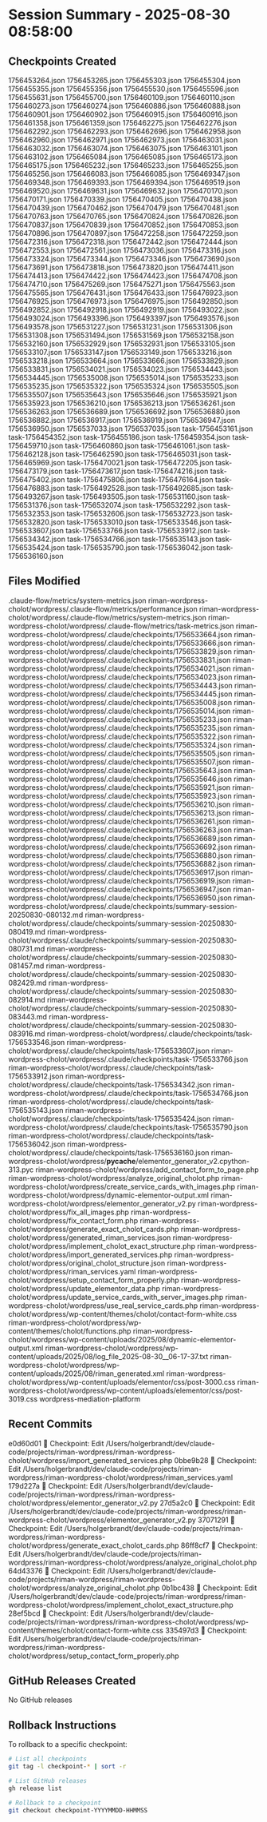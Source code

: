 # Session Summary - 2025-08-30 08:58:00

## Checkpoints Created
1756453264.json
1756453265.json
1756455303.json
1756455304.json
1756455355.json
1756455356.json
1756455530.json
1756455596.json
1756455631.json
1756455700.json
1756460109.json
1756460110.json
1756460273.json
1756460274.json
1756460886.json
1756460888.json
1756460901.json
1756460902.json
1756460915.json
1756460916.json
1756461358.json
1756461359.json
1756462275.json
1756462276.json
1756462292.json
1756462293.json
1756462696.json
1756462958.json
1756462960.json
1756462971.json
1756462973.json
1756463031.json
1756463032.json
1756463074.json
1756463075.json
1756463101.json
1756463102.json
1756465084.json
1756465085.json
1756465173.json
1756465175.json
1756465232.json
1756465233.json
1756465255.json
1756465256.json
1756466083.json
1756466085.json
1756469347.json
1756469348.json
1756469393.json
1756469394.json
1756469519.json
1756469520.json
1756469631.json
1756469632.json
1756470170.json
1756470171.json
1756470339.json
1756470405.json
1756470438.json
1756470439.json
1756470462.json
1756470479.json
1756470481.json
1756470763.json
1756470765.json
1756470824.json
1756470826.json
1756470837.json
1756470839.json
1756470852.json
1756470853.json
1756470896.json
1756470897.json
1756472258.json
1756472259.json
1756472316.json
1756472318.json
1756472442.json
1756472444.json
1756472553.json
1756472561.json
1756473036.json
1756473316.json
1756473324.json
1756473344.json
1756473346.json
1756473690.json
1756473691.json
1756473818.json
1756473820.json
1756474411.json
1756474413.json
1756474422.json
1756474423.json
1756474708.json
1756474710.json
1756475269.json
1756475271.json
1756475563.json
1756475565.json
1756476431.json
1756476433.json
1756476923.json
1756476925.json
1756476973.json
1756476975.json
1756492850.json
1756492852.json
1756492918.json
1756492919.json
1756493022.json
1756493024.json
1756493396.json
1756493397.json
1756493576.json
1756493578.json
1756531227.json
1756531231.json
1756531306.json
1756531308.json
1756531494.json
1756531569.json
1756532158.json
1756532160.json
1756532929.json
1756532931.json
1756533105.json
1756533107.json
1756533147.json
1756533149.json
1756533216.json
1756533218.json
1756533664.json
1756533666.json
1756533829.json
1756533831.json
1756534021.json
1756534023.json
1756534443.json
1756534445.json
1756535008.json
1756535014.json
1756535233.json
1756535235.json
1756535322.json
1756535324.json
1756535505.json
1756535507.json
1756535643.json
1756535646.json
1756535921.json
1756535923.json
1756536210.json
1756536213.json
1756536261.json
1756536263.json
1756536689.json
1756536692.json
1756536880.json
1756536882.json
1756536917.json
1756536919.json
1756536947.json
1756536950.json
1756537033.json
1756537035.json
task-1756453161.json
task-1756454352.json
task-1756455186.json
task-1756459354.json
task-1756459710.json
task-1756460860.json
task-1756461061.json
task-1756462128.json
task-1756462590.json
task-1756465031.json
task-1756465969.json
task-1756470021.json
task-1756472205.json
task-1756473179.json
task-1756473617.json
task-1756474216.json
task-1756475402.json
task-1756475806.json
task-1756476164.json
task-1756476883.json
task-1756492528.json
task-1756492685.json
task-1756493267.json
task-1756493505.json
task-1756531160.json
task-1756531376.json
task-1756532074.json
task-1756532292.json
task-1756532353.json
task-1756532606.json
task-1756532723.json
task-1756532820.json
task-1756533010.json
task-1756533546.json
task-1756533607.json
task-1756533766.json
task-1756533912.json
task-1756534342.json
task-1756534766.json
task-1756535143.json
task-1756535424.json
task-1756535790.json
task-1756536042.json
task-1756536160.json

## Files Modified
.claude-flow/metrics/system-metrics.json
riman-wordpress-cholot/wordpress/.claude-flow/metrics/performance.json
riman-wordpress-cholot/wordpress/.claude-flow/metrics/system-metrics.json
riman-wordpress-cholot/wordpress/.claude-flow/metrics/task-metrics.json
riman-wordpress-cholot/wordpress/.claude/checkpoints/1756533664.json
riman-wordpress-cholot/wordpress/.claude/checkpoints/1756533666.json
riman-wordpress-cholot/wordpress/.claude/checkpoints/1756533829.json
riman-wordpress-cholot/wordpress/.claude/checkpoints/1756533831.json
riman-wordpress-cholot/wordpress/.claude/checkpoints/1756534021.json
riman-wordpress-cholot/wordpress/.claude/checkpoints/1756534023.json
riman-wordpress-cholot/wordpress/.claude/checkpoints/1756534443.json
riman-wordpress-cholot/wordpress/.claude/checkpoints/1756534445.json
riman-wordpress-cholot/wordpress/.claude/checkpoints/1756535008.json
riman-wordpress-cholot/wordpress/.claude/checkpoints/1756535014.json
riman-wordpress-cholot/wordpress/.claude/checkpoints/1756535233.json
riman-wordpress-cholot/wordpress/.claude/checkpoints/1756535235.json
riman-wordpress-cholot/wordpress/.claude/checkpoints/1756535322.json
riman-wordpress-cholot/wordpress/.claude/checkpoints/1756535324.json
riman-wordpress-cholot/wordpress/.claude/checkpoints/1756535505.json
riman-wordpress-cholot/wordpress/.claude/checkpoints/1756535507.json
riman-wordpress-cholot/wordpress/.claude/checkpoints/1756535643.json
riman-wordpress-cholot/wordpress/.claude/checkpoints/1756535646.json
riman-wordpress-cholot/wordpress/.claude/checkpoints/1756535921.json
riman-wordpress-cholot/wordpress/.claude/checkpoints/1756535923.json
riman-wordpress-cholot/wordpress/.claude/checkpoints/1756536210.json
riman-wordpress-cholot/wordpress/.claude/checkpoints/1756536213.json
riman-wordpress-cholot/wordpress/.claude/checkpoints/1756536261.json
riman-wordpress-cholot/wordpress/.claude/checkpoints/1756536263.json
riman-wordpress-cholot/wordpress/.claude/checkpoints/1756536689.json
riman-wordpress-cholot/wordpress/.claude/checkpoints/1756536692.json
riman-wordpress-cholot/wordpress/.claude/checkpoints/1756536880.json
riman-wordpress-cholot/wordpress/.claude/checkpoints/1756536882.json
riman-wordpress-cholot/wordpress/.claude/checkpoints/1756536917.json
riman-wordpress-cholot/wordpress/.claude/checkpoints/1756536919.json
riman-wordpress-cholot/wordpress/.claude/checkpoints/1756536947.json
riman-wordpress-cholot/wordpress/.claude/checkpoints/1756536950.json
riman-wordpress-cholot/wordpress/.claude/checkpoints/summary-session-20250830-080132.md
riman-wordpress-cholot/wordpress/.claude/checkpoints/summary-session-20250830-080419.md
riman-wordpress-cholot/wordpress/.claude/checkpoints/summary-session-20250830-080731.md
riman-wordpress-cholot/wordpress/.claude/checkpoints/summary-session-20250830-081457.md
riman-wordpress-cholot/wordpress/.claude/checkpoints/summary-session-20250830-082429.md
riman-wordpress-cholot/wordpress/.claude/checkpoints/summary-session-20250830-082914.md
riman-wordpress-cholot/wordpress/.claude/checkpoints/summary-session-20250830-083443.md
riman-wordpress-cholot/wordpress/.claude/checkpoints/summary-session-20250830-083916.md
riman-wordpress-cholot/wordpress/.claude/checkpoints/task-1756533546.json
riman-wordpress-cholot/wordpress/.claude/checkpoints/task-1756533607.json
riman-wordpress-cholot/wordpress/.claude/checkpoints/task-1756533766.json
riman-wordpress-cholot/wordpress/.claude/checkpoints/task-1756533912.json
riman-wordpress-cholot/wordpress/.claude/checkpoints/task-1756534342.json
riman-wordpress-cholot/wordpress/.claude/checkpoints/task-1756534766.json
riman-wordpress-cholot/wordpress/.claude/checkpoints/task-1756535143.json
riman-wordpress-cholot/wordpress/.claude/checkpoints/task-1756535424.json
riman-wordpress-cholot/wordpress/.claude/checkpoints/task-1756535790.json
riman-wordpress-cholot/wordpress/.claude/checkpoints/task-1756536042.json
riman-wordpress-cholot/wordpress/.claude/checkpoints/task-1756536160.json
riman-wordpress-cholot/wordpress/__pycache__/elementor_generator_v2.cpython-313.pyc
riman-wordpress-cholot/wordpress/add_contact_form_to_page.php
riman-wordpress-cholot/wordpress/analyze_original_cholot.php
riman-wordpress-cholot/wordpress/create_service_cards_with_images.php
riman-wordpress-cholot/wordpress/dynamic-elementor-output.xml
riman-wordpress-cholot/wordpress/elementor_generator_v2.py
riman-wordpress-cholot/wordpress/fix_all_images.php
riman-wordpress-cholot/wordpress/fix_contact_form.php
riman-wordpress-cholot/wordpress/generate_exact_cholot_cards.php
riman-wordpress-cholot/wordpress/generated_riman_services.json
riman-wordpress-cholot/wordpress/implement_cholot_exact_structure.php
riman-wordpress-cholot/wordpress/import_generated_services.php
riman-wordpress-cholot/wordpress/original_cholot_structure.json
riman-wordpress-cholot/wordpress/riman_services.yaml
riman-wordpress-cholot/wordpress/setup_contact_form_properly.php
riman-wordpress-cholot/wordpress/update_elementor_data.php
riman-wordpress-cholot/wordpress/update_service_cards_with_server_images.php
riman-wordpress-cholot/wordpress/use_real_service_cards.php
riman-wordpress-cholot/wordpress/wp-content/themes/cholot/contact-form-white.css
riman-wordpress-cholot/wordpress/wp-content/themes/cholot/functions.php
riman-wordpress-cholot/wordpress/wp-content/uploads/2025/08/dynamic-elementor-output.xml
riman-wordpress-cholot/wordpress/wp-content/uploads/2025/08/log_file_2025-08-30__06-17-37.txt
riman-wordpress-cholot/wordpress/wp-content/uploads/2025/08/riman_generated.xml
riman-wordpress-cholot/wordpress/wp-content/uploads/elementor/css/post-3000.css
riman-wordpress-cholot/wordpress/wp-content/uploads/elementor/css/post-3019.css
wordpress-mediation-platform

## Recent Commits
e0d60d01 🔖 Checkpoint: Edit /Users/holgerbrandt/dev/claude-code/projects/riman-wordpress/riman-wordpress-cholot/wordpress/import_generated_services.php
0bbe9b28 🔖 Checkpoint: Edit /Users/holgerbrandt/dev/claude-code/projects/riman-wordpress/riman-wordpress-cholot/wordpress/riman_services.yaml
179d227a 🔖 Checkpoint: Edit /Users/holgerbrandt/dev/claude-code/projects/riman-wordpress/riman-wordpress-cholot/wordpress/elementor_generator_v2.py
27d5a2c0 🔖 Checkpoint: Edit /Users/holgerbrandt/dev/claude-code/projects/riman-wordpress/riman-wordpress-cholot/wordpress/elementor_generator_v2.py
37071291 🔖 Checkpoint: Edit /Users/holgerbrandt/dev/claude-code/projects/riman-wordpress/riman-wordpress-cholot/wordpress/generate_exact_cholot_cards.php
86ff8cf7 🔖 Checkpoint: Edit /Users/holgerbrandt/dev/claude-code/projects/riman-wordpress/riman-wordpress-cholot/wordpress/analyze_original_cholot.php
64d43376 🔖 Checkpoint: Edit /Users/holgerbrandt/dev/claude-code/projects/riman-wordpress/riman-wordpress-cholot/wordpress/analyze_original_cholot.php
0b1bc438 🔖 Checkpoint: Edit /Users/holgerbrandt/dev/claude-code/projects/riman-wordpress/riman-wordpress-cholot/wordpress/implement_cholot_exact_structure.php
28ef5bcd 🔖 Checkpoint: Edit /Users/holgerbrandt/dev/claude-code/projects/riman-wordpress/riman-wordpress-cholot/wordpress/wp-content/themes/cholot/contact-form-white.css
335497d3 🔖 Checkpoint: Edit /Users/holgerbrandt/dev/claude-code/projects/riman-wordpress/riman-wordpress-cholot/wordpress/setup_contact_form_properly.php

## GitHub Releases Created
No GitHub releases

## Rollback Instructions
To rollback to a specific checkpoint:
```bash
# List all checkpoints
git tag -l checkpoint-* | sort -r

# List GitHub releases
gh release list

# Rollback to a checkpoint
git checkout checkpoint-YYYYMMDD-HHMMSS
```
